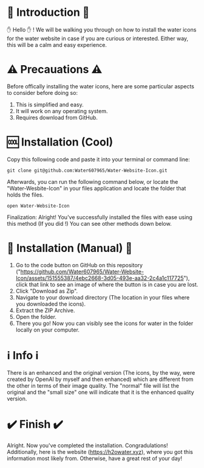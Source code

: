 # 👋 Introduction 👋

✋ Hello ✋ ! We will be walking you through on how to install the water icons for the water website in case if you are curious or interested. Either way, this will be a calm and easy experience.

# ⚠️ Precauations ⚠️ # 

Before offically installing the water icons, here are some particular aspects to consider before doing so:

1. This is simplified and easy.
2. It will work on any operating system.
3. Requires download from GitHub.

# 🆒 Installation (Cool) 

Copy this following code and paste it into your terminal or command line:

```git clone git@github.com:Water607965/Water-Website-Icon.git```

Afterwards, you can run the following command below, or locate the "Water-Wesbite-Icon" in your files application and locate the folder that holds the files.

```open Water-Website-Icon```

Finalization: Alright! You've successfully installed the files with ease using this method (If you did !) You can see other methods down below.

# 💾 Installation (Manual) 💾

1. Go to the code button on GitHub on this repository ("https://github.com/Water607965/Water-Website-Icon/assets/151555387/4ebc2668-3d05-493e-aa32-2c4a1c117725"), click that link to see an image of where the button is in case you are lost.
2. Click "Download as Zip".
3. Navigate to your download directory (The location in your files where you downloaded the icons).
4. Extract the ZIP Archive.
5. Open the folder.
6. There you go! Now you can visibly see the icons for water in the folder locally on your computer.


# ℹ️ Info ℹ️

There is an enhanced and the original version (The icons, by the way, were created by OpenAI by myself and then enhanced) which are different from the other in terms of their image quality. The "normal" file will list the original and the "small size" one will indicate that it is the enhanced quality version. 

# ✔️ Finish ✔️

Alright. Now you've completed the installation. Congradulations! Additionally, here is the website (https://h2owater.xyz), where you got this information most likely from. Otherwise, have a great rest of your day!
